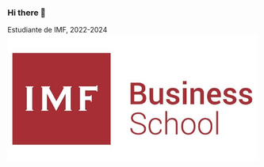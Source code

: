 ### Hi there 👋
Estudiante de IMF, 2022-2024
![logo](https://github.com/JoseVera12/JoseVera12/blob/main/assets/imf.jpg?raw=true)
<!--
**JoseVera12/JoseVera12** is a ✨ _special_ ✨ repository because its `README.md` (this file) appears on your GitHub profile.

Here are some ideas to get you started:

- 🔭 I’m currently working on ...
- 🌱 I’m currently learning ...
- 👯 I’m looking to collaborate on ...
- 🤔 I’m looking for help with ...
- 💬 Ask me about ...
- 📫 How to reach me: ...
- 😄 Pronouns: ...
- ⚡ Fun fact: ...
-->
